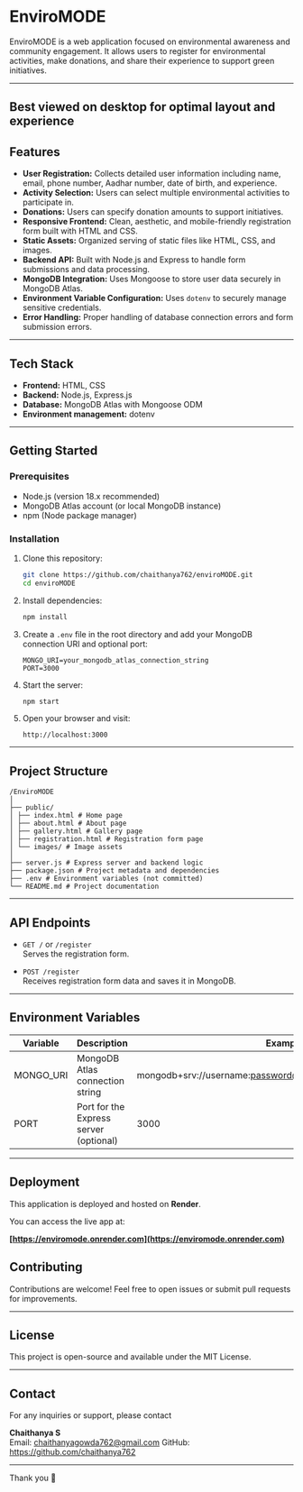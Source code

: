 
# EnviroMODE

EnviroMODE is a web application focused on environmental awareness and community engagement. It allows users to register for environmental activities, make donations, and share their experience to support green initiatives.


---
**Best viewed on desktop for optimal layout and experience**
---

## Features

- **User Registration:** Collects detailed user information including name, email, phone number, Aadhar number, date of birth, and experience.
- **Activity Selection:** Users can select multiple environmental activities to participate in.
- **Donations:** Users can specify donation amounts to support initiatives.
- **Responsive Frontend:** Clean, aesthetic, and mobile-friendly registration form built with HTML and CSS.
- **Static Assets:** Organized serving of static files like HTML, CSS, and images.
- **Backend API:** Built with Node.js and Express to handle form submissions and data processing.
- **MongoDB Integration:** Uses Mongoose to store user data securely in MongoDB Atlas.
- **Environment Variable Configuration:** Uses `dotenv` to securely manage sensitive credentials.
- **Error Handling:** Proper handling of database connection errors and form submission errors.

---

## Tech Stack

- **Frontend:** HTML, CSS
- **Backend:** Node.js, Express.js
- **Database:** MongoDB Atlas with Mongoose ODM
- **Environment management:** dotenv

---

## Getting Started

### Prerequisites

- Node.js (version 18.x recommended)
- MongoDB Atlas account (or local MongoDB instance)
- npm (Node package manager)

### Installation

1. Clone this repository:
   ```bash
   git clone https://github.com/chaithanya762/enviroMODE.git
   cd enviroMODE
   ```

2. Install dependencies:
   ```bash
   npm install
   ```

3. Create a `.env` file in the root directory and add your MongoDB connection URI and optional port:
   ```
   MONGO_URI=your_mongodb_atlas_connection_string
   PORT=3000
   ```

4. Start the server:
   ```bash
   npm start
   ```

5. Open your browser and visit:
   ```
   http://localhost:3000
   ```

---

## Project Structure

```
/EnviroMODE
│
├── public/
│ ├── index.html # Home page
│ ├── about.html # About page
│ ├── gallery.html # Gallery page
│ ├── registration.html # Registration form page
│ └── images/ # Image assets
│
├── server.js # Express server and backend logic
├── package.json # Project metadata and dependencies
├── .env # Environment variables (not committed)
└── README.md # Project documentation
```

---

## API Endpoints

- `GET /` or `/register`  
  Serves the registration form.

- `POST /register`  
  Receives registration form data and saves it in MongoDB.

---

## Environment Variables

| Variable  | Description                         | Example                                         |
| --------- | --------------------------------- | ----------------------------------------------- |
| MONGO_URI | MongoDB Atlas connection string   | mongodb+srv://username:password@cluster0.mongodb.net/dbname |
| PORT      | Port for the Express server (optional) | 3000                                         |

---

## Deployment

This application is deployed and hosted on **Render**.

You can access the live app at:

**[https://enviromode.onrender.com](https://enviromode.onrender.com)**


## Contributing

Contributions are welcome! Feel free to open issues or submit pull requests for improvements.

---

## License

This project is open-source and available under the MIT License.

---

## Contact

For any inquiries or support, please contact

**Chaithanya S**  
Email: chaithanyagowda762@gmail.com
GitHub: https://github.com/chaithanya762

---

Thank you 🌿
